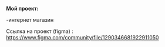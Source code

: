 **Мой проект:** 

-интернет магазин

Ссылка на проект (figma) :
https://www.figma.com/community/file/1290346681922911050